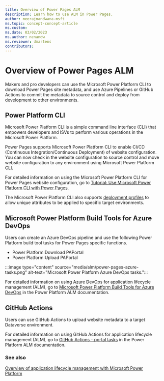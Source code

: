 ```yaml
---
title: Overview of Power Pages ALM
description: Learn how to use ALM in Power Pages.
author: neerajnandwana-msft
ms.topic: concept-concept-article
ms.custom: 
ms.date: 03/02/2023
ms.author: nenandw
ms.reviewer: dmartens
contributors:
---
```


# Overview of Power Pages ALM

Makers and pro developers can use the Microsoft Power Platform CLI to download Power Pages site metadata, and use Azure Pipelines or GitHub Actions to commit the metadata to source control and deploy from development to other environments.

## Power Platform CLI

Microsoft Power Platform CLI is a simple command line interface (CLI) that empowers developers and ISVs to perform various operations in the Microsoft Power Platform.

Power Pages supports Microsoft Power Platform CLI to enable CI/CD (Continuous Integration/Continuous Deployment) of website configuration. You can now check in the website configuration to source control and move website configuration to any environment using Microsoft Power Platform CLI.
 
For detailed information on using the Microsoft Power Platform CLI for Power Pages website configuration, go to [Tutorial: Use Microsoft Power Platform CLI with Power Pages](power-platform-cli-tutorial.md).

The Microsoft Power Platform CLI also supports [deployment profiles](power-platform-cli-tutorial.md#upload-the-changes-using-deployment-profile) to allow unique attributes to be applied to specific target environments.

## Microsoft Power Platform Build Tools for Azure DevOps

Users can create an Azure DevOps pipeline and use the following Power Platform build tool tasks for Power Pages specific functions.
- Power Platform Download PAPortal
- Power Platform Upload PAPortal

:::image type="content" source="media/alm/power-pages-azure-tasks.png" alt-text="Microsoft Power Platform Azure DevOps tasks.":::

For detailed information on using Azure DevOps for application lifecycle management (ALM), go to [Microsoft Power Platform Build Tools for Azure DevOps](/power-platform/alm/devops-build-tools) in the Power Platform ALM documentation.

## GitHub Actions

Users can use GitHub Actions to upload website metadata to a target Dataverse environment.

For detailed information on using GitHub Actions for application lifecycle management (ALM), go to [GitHub Actions - portal tasks](/power-platform/alm/devops-github-available-actions#portal-tasks) in the Power Platform ALM documentation.

### See also

[Overview of application lifecycle management with Microsoft Power Platform](/power-platform/alm/overview-alm)
